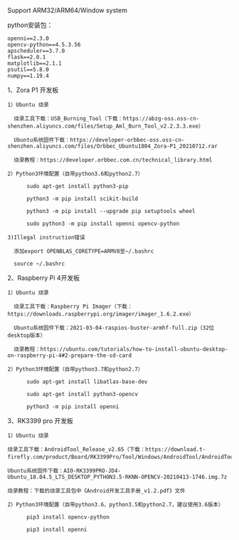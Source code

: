 
  Support ARM32/ARM64/Window system
  
  python安装包：
  
    openni==2.3.0
    opencv-python==4.5.3.56
    apscheduler==3.7.0
    flask==2.0.1
    matplotlib==2.1.1
    psutil==5.8.0
    numpy==1.19.4
  
  1、Zora P1 开发板
      
    1）Ubuntu 烧录
      
      烧录工具下载：USB_Burning_Tool（下载：https://abzg-oss.oss-cn-shenzhen.aliyuncs.com/files/Setup_Aml_Burn_Tool_v2.2.3.3.exe）
      
      Ubuntu系统固件下载：https://developer-orbbec-oss.oss-cn-shenzhen.aliyuncs.com/files/Orbbec_Ubuntu1804_Zora-P1_20210712.rar
      
      烧录教程：https://developer.orbbec.com.cn/technical_library.html
      
    2）Python3环境配置（自带python3.6和python2.7）
          
          sudo apt-get install python3-pip
          
          python3 -m pip install scikit-build
          
          python3 -m pip install --upgrade pip setuptools wheel
          
          sudo python3 -m pip install openni opencv-python
          
    3)Illegal instruction错误
      
      添加export OPENBLAS_CORETYPE=ARMV8至~/.bashrc
      
      source ~/.bashrc
  
  2、Raspberry Pi 4开发板
  
    1）Ubuntu 烧录
      
      烧录工具下载：Raspberry Pi Imager（下载：https://downloads.raspberrypi.org/imager/imager_1.6.2.exe）
      
      Ubuntu系统固件下载：2021-03-04-raspios-buster-armhf-full.zip（32位desktop版本）
      
      烧录教程：https://ubuntu.com/tutorials/how-to-install-ubuntu-desktop-on-raspberry-pi-4#2-prepare-the-sd-card
      
    2）Python3环境配置（自带python3.7和python2.7）
                    
          sudo apt-get install libatlas-base-dev
          
          sudo apt-get install python3-opencv
          
          python3 -m pip install openni
          
  3、RK3399 pro 开发板
  
    1）Ubuntu 烧录
  
    烧录工具下载：AndroidTool_Release_v2.65（下载：https://download.t-firefly.com/product/Board/RK3399Pro/Tool/Windows/AndroidTool/AndroidTool_Release_v2.65.rar）
    
    Ubuntu系统固件下载：AIO-RK3399PRO-JD4-Ubuntu_18.04.5_LTS_DESKTOP_PYTHON3.5-RKNN-OPENCV-20210413-1746.img.7z
    
    烧录教程：下载的烧录工具包中《Android开发工具手册_v1.2.pdf》文件
    
    2）Python3环境配置（自带python3.6、python3.5和python2.7，建议使用3.6版本）
                    
          pip3 install opencv-python
          
          pip3 install openni